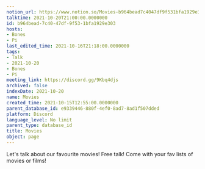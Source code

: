 ```yaml
---
notion_url: https://www.notion.so/Movies-b964bead7c4047df9f531bfa1929e303
talktime: 2021-10-20T21:00:00.0000000
id: b964bead-7c40-47df-9f53-1bfa1929e303
hosts:
- Bones
- Pi
last_edited_time: 2021-10-16T21:18:00.0000000
tags:
- Talk
- 2021-10-20
- Bones
- Pi
meeting_link: https://discord.gg/9Kbq4djs
archived: false
indexDate: 2021-10-20
name: Movies
created_time: 2021-10-15T12:55:00.0000000
parent_database_id: e9339446-880f-4ef0-8ad7-8ad1f507dded
platform: Discord
language_level: No limit
parent_type: database_id
title: Movies
object: page
---
```


Let's talk about our favourite movies!
Free talk! Come with your fav lists of movies or films!


